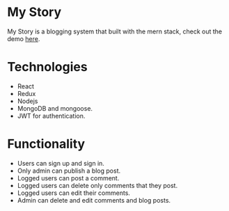 # My Story

My Story is a blogging system that built with the mern stack, check out the demo [here](https://my-story-blog.herokuapp.com/).

# Technologies

- React
- Redux
- Nodejs
- MongoDB and mongoose.
- JWT for authentication.

# Functionality

- Users can sign up and sign in.
- Only admin can publish a blog post.
- Logged users can post a comment.
- Logged users can delete only comments that they post.
- Logged users can edit their comments.
- Admin can delete and edit comments and blog posts.
